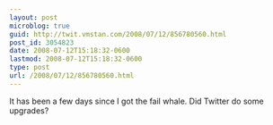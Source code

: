 ```yaml
---
layout: post
microblog: true
guid: http://twit.vmstan.com/2008/07/12/856780560.html
post_id: 3054823
date: 2008-07-12T15:18:32-0600
lastmod: 2008-07-12T15:18:32-0600
type: post
url: /2008/07/12/856780560.html
---
```

It has been a few days since I got the fail whale. Did Twitter do some upgrades?
